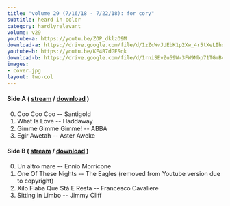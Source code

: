 ```yaml
---
title: "volume 29 (7/16/18 - 7/22/18): for cory"
subtitle: heard in color
category: hardlyrelevant
volume: v29
youtube-a: https://youtu.be/ZOP_dklzO9M
download-a: https://drive.google.com/file/d/1zZcWvJUEbK1p2Xw_4r5tXeLIhqzlearN/view?usp=drivesdk
youtube-b: https://youtu.be/KE4B7dGESqk
download-b: https://drive.google.com/file/d/1rniSEvZu59W-3FW9Nbp71TGmBvwl4Vro/view?usp=drivesdk 
images:
- cover.jpg
layout: two-col
---
```

#### Side A ( <a target="_blank" href="{{ page.youtube-a }}">stream</a> / <a target="_blank" href="{{ page.download-a }}">download</a> ) ####
0. Coo Coo Coo -- Santigold
1. What Is Love -- Haddaway
2. Gimme Gimme Gimme! -- ABBA
3. Egir Awetah -- Aster Aweke

#### Side B ( <a target="_blank" href="{{ page.youtube-b }}">stream</a> / <a target="_blank" href="{{ page.download-b }}">download</a> ) ####
0. Un altro mare -- Ennio Morricone
1. One Of These Nights -- The Eagles (removed from Youtube version due to copyright)
2. Xilo Fiaba Que Stà E Resta -- Francesco Cavaliere
3. Sitting in Limbo -- Jimmy Cliff
